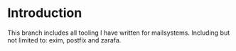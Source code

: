 # Introduction

This branch includes all tooling I have written for mailsystems.
Including but not limited to: exim, postfix and zarafa.